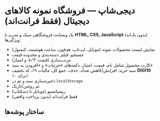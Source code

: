 # دیجی‌شاپ — فروشگاه نمونه کالاهای دیجیتال (فقط فرانت‌اند)

یک وبسایت فروشگاهی سبک و مدرن با **HTML, CSS, JavaScript** (بدون بک‌اند)  
ویژگی‌ها:
- نمایش لیست محصولات نمونه (موبایل، لپ‌تاپ، هدفون، ساعت هوشمند، کنسول)
- جستجو، فیلتر دسته‌بندی و محدوده قیمت
- مرتب‌سازی (قیمت ↑/↓ و امتیاز)
- کارت محصول شامل نام، قیمت، امتیاز، دکمه‌های «جزئیات» و «افزودن به سبد»
- سبد خرید: افزایش/کاهش تعداد، حذف، جمع کل، مالیات ۹٪، کد تخفیف **DIGI10** برای ۱۰٪
- ذخیره‌سازی سبد و تم در `localStorage`
- تم روشن/تاریک
- ریسپانسیو (موبایل تا دسکتاپ)
- فقط فرانت‌اند (بدون پرداخت واقعی)

## ساختار پوشه‌ها
